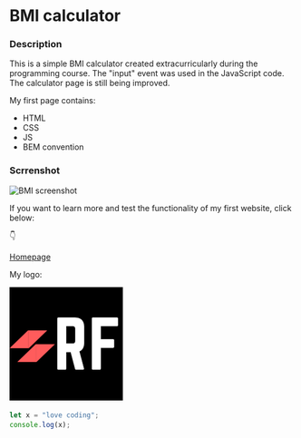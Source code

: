 # **BMI calculator**

### Description

This is a simple BMI calculator created extracurricularly during the programming course. The "input" event was used in the JavaScript code. The calculator page is still being improved.

My first page contains:
- HTML
- CSS
- JS
- BEM convention

### Scrrenshot

![BMI screenshot]()

If you want to learn more and test the functionality of my first website, click below:

👇

[Homepage]()


My logo:

![LOGO](https://github.com/RobFyd/BMI-Calculator/blob/main/fotos/RFLogo.png?raw=true)


```javascript
let x = "love coding";
console.log(x);
```

